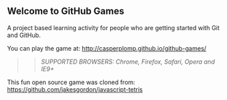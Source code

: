 ## Welcome to GitHub Games

A project based learning activity for people who are getting started with Git and GitHub.

You can play the game at: http://casperplomp.github.io/github-games/

>> _*SUPPORTED BROWSERS*: Chrome, Firefox, Safari, Opera and IE9+_

This fun open source game was cloned from: https://github.com/jakesgordon/javascript-tetris
